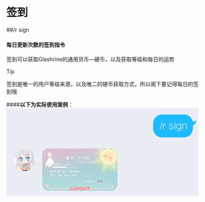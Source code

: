 # 签到
##/r sign
#### 每日更新次数的签到指令

签到可以获取Glashrine的通用货币—硬币，以及获取等级和每日的运势

>[!TIP]
>签到是唯一的用户等级来源，以及唯二的硬币获取方式，所以阁下要记得每日的签到哦

####**以下为实际使用案例**：
![img](../../images/sign.jpg)

